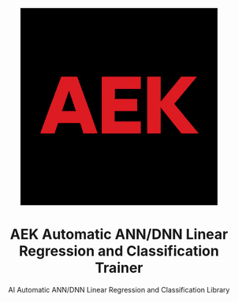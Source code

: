 <div align="center">
  <img src="https://raw.githubusercontent.com/alpemre8/aek-img-trainer/main/logo.png" alt="AEK Automatic ANN/DNN Linear Regression and Classification TrainerLogo" width="400"/>
  
  # AEK Automatic ANN/DNN Linear Regression and Classification Trainer
  
  AI Automatic ANN/DNN Linear Regression and Classification Library 
</div>
